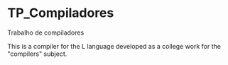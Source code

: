 # TP_Compiladores
Trabalho de compiladores

This is a compiler for the L language developed as a college work for the "compilers" subject. 
